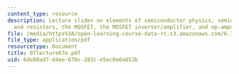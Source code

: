 ```yaml
---
content_type: resource
description: Lecture slides on elements of semiconductor physics, semiconductor diodes
  and resistors, the MOSFET, the MOSFET inverter/amplifier, and op-amps.
file: /media/https%3A/open-learning-course-data-rc.s3.amazonaws.com/6-777j-design-and-fabrication-of-microelectromechanical-devices-spring-2007/6de08ad7d4ee670c283ce5ec0e6a653b_07lecture07e.pdf
file_type: application/pdf
resourcetype: Document
title: 07lecture07e.pdf
uid: 6de08ad7-d4ee-670c-283c-e5ec0e6a653b
---
```

